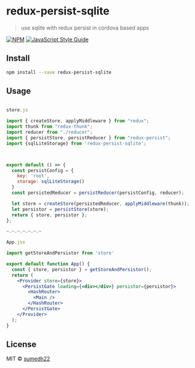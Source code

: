 # redux-persist-sqlite

> use sqlite with redux persist in cordova based apps

[![NPM](https://img.shields.io/npm/v/redux-persist-sqlite.svg)](https://www.npmjs.com/package/redux-persist-sqlite) [![JavaScript Style Guide](https://img.shields.io/badge/code_style-standard-brightgreen.svg)](https://standardjs.com)

## Install

```bash
npm install --save redux-persist-sqlite
```

## Usage

```jsx

store.js

import { createStore, applyMiddleware } from "redux";
import thunk from "redux-thunk";
import reducer from "./reducer";
import { persistStore, persistReducer } from "redux-persist";
import {sqlLiteStorage} from 'redux-persist-sqlite';



export default () => {
  const persistConfig = {
    key: 'root',
    storage: sqlLiteStorage()
  }
  const persistedReducer = persistReducer(persistConfig, reducer);

  let store = createStore(persistedReducer, applyMiddleware(thunk));
  let persistor = persistStore(store);
  return { store, persistor };
};

~.~.~.~.~.~.~

App.jsx

import getStoreAndPersistor from 'store'

export default function App() {
  const { store, persistor } = getStoreAndPersistor();
  return (
    <Provider store={store}>
      <PersistGate loading={<div></div>} persistor={persistor}>
        <HashRouter>
          <Main />
        </HashRouter>
      </PersistGate>
    </Provider>
  );
}

```

## License

MIT © [sumedh22](https://github.com/sumedh22)
